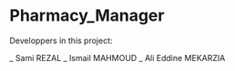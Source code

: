 # Pharmacy_Manager

Developpers in this project:

_ Sami REZAL
_ Ismail MAHMOUD
_ Ali Eddine MEKARZIA

